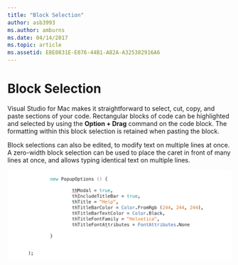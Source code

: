 ```yaml
---
title: "Block Selection"
author: asb3993
ms.author: amburns
ms.date: 04/14/2017
ms.topic: article
ms.assetid: E8E0831E-E076-44B1-A82A-A325382916A6
---
```

# Block Selection
Visual Studio for Mac makes it straightforward to select, cut, copy, and paste sections of your code. Rectangular blocks of code can be highlighted and selected by using the   **Option + Drag** command on the code block. The formatting within this block selection is retained when pasting the block.

Block selections can also be edited, to modify text on multiple lines at once. A zero-width block selection can be used to place the caret in front of many lines at once, and allows typing identical text on multiple lines.

 ![Block Selection and adding text](media/source-editor-image16.png)